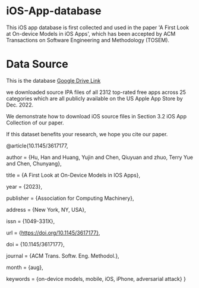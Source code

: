 # iOS-App-database
This iOS app database is first collected and used in the paper 'A First Look at On-device Models in iOS Apps', which has been accepted by ACM Transactions on Software Engineering and Methodology (TOSEM).

# Data Source
This is the database [Google Drive Link](https://drive.google.com/drive/folders/1W_d7dCtLjbsULumlrInNH3lfJb-3vcRf?usp=sharing) 

we downloaded source IPA files of all 2312 top-rated free apps across 25 categories which are all publicly available on the US Apple App Store by Dec. 2022.

We demonstrate how to download iOS source files in Section 3.2 iOS App Collection of our paper. 

If this dataset benefits your research, we hope you cite our paper. 

@article{10.1145/3617177,

author = {Hu, Han and Huang, Yujin and Chen, Qiuyuan and zhuo, Terry Yue and Chen, Chunyang},

title = {A First Look at On-Device Models in IOS Apps},

year = {2023},

publisher = {Association for Computing Machinery},

address = {New York, NY, USA},

issn = {1049-331X},

url = {https://doi.org/10.1145/3617177},

doi = {10.1145/3617177},

journal = {ACM Trans. Softw. Eng. Methodol.},

month = {aug},

keywords = {on-device models, mobile, iOS, iPhone, adversarial attack}
}
